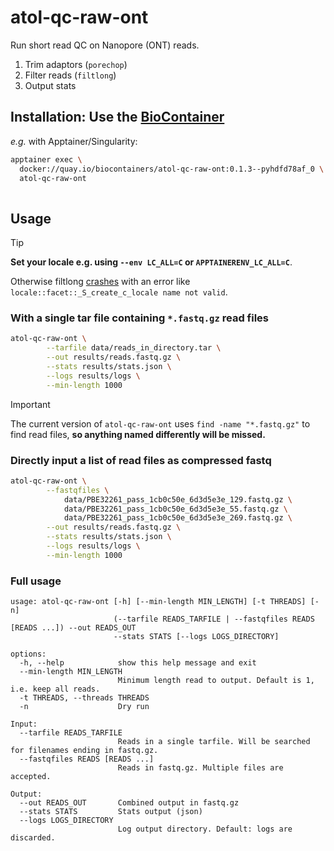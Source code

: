 # atol-qc-raw-ont

Run short read QC on Nanopore (ONT) reads.

1. Trim adaptors (`porechop`)
2. Filter reads (`filtlong`)
3. Output stats

## Installation: Use the [BioContainer](https://quay.io/repository/biocontainers/atol-qc-raw-ont?tab=tags)

*e.g.* with Apptainer/Singularity:

```bash
apptainer exec \
  docker://quay.io/biocontainers/atol-qc-raw-ont:0.1.3--pyhdfd78af_0 \
  atol-qc-raw-ont  
  
```

## Usage

> [!TIP]
> 
> **Set your locale e.g. using `--env LC_ALL=C` or `APPTAINERENV_LC_ALL=C`**.
> 
> Otherwise filtlong [crashes](https://github.com/rrwick/Filtlong/issues/48)
> with an error like `locale::facet::_S_create_c_locale name not valid`.
> 

### With a single tar file containing `*.fastq.gz` read files

```bash
atol-qc-raw-ont \
		--tarfile data/reads_in_directory.tar \
		--out results/reads.fastq.gz \
		--stats results/stats.json \
		--logs results/logs \
		--min-length 1000
```

> [!IMPORTANT]
>
> The current version of `atol-qc-raw-ont` uses `find -name "*.fastq.gz"` to
> find read files, **so anything named differently will be missed.**


### Directly input a list of read files as compressed fastq

```bash
atol-qc-raw-ont \
		--fastqfiles \
			data/PBE32261_pass_1cb0c50e_6d3d5e3e_129.fastq.gz \
			data/PBE32261_pass_1cb0c50e_6d3d5e3e_55.fastq.gz \
			data/PBE32261_pass_1cb0c50e_6d3d5e3e_269.fastq.gz \
		--out results/reads.fastq.gz \
		--stats results/stats.json \
		--logs results/logs \
		--min-length 1000
```

### Full usage

```
usage: atol-qc-raw-ont [-h] [--min-length MIN_LENGTH] [-t THREADS] [-n]
                       (--tarfile READS_TARFILE | --fastqfiles READS [READS ...]) --out READS_OUT
                       --stats STATS [--logs LOGS_DIRECTORY]

options:
  -h, --help            show this help message and exit
  --min-length MIN_LENGTH
                        Minimum length read to output. Default is 1, i.e. keep all reads.
  -t THREADS, --threads THREADS
  -n                    Dry run

Input:
  --tarfile READS_TARFILE
                        Reads in a single tarfile. Will be searched for filenames ending in fastq.gz.
  --fastqfiles READS [READS ...]
                        Reads in fastq.gz. Multiple files are accepted.

Output:
  --out READS_OUT       Combined output in fastq.gz
  --stats STATS         Stats output (json)
  --logs LOGS_DIRECTORY
                        Log output directory. Default: logs are discarded.
```

